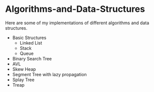 # Algorithms-and-Data-Structures

Here are some of my implementations of different algorithms and data structures.

* Basic Structures
  - Linked List
  - Stack
  - Queue
* Binary Search Tree
* AVL
* Skew Heap
* Segment Tree with lazy propagation
* Splay Tree
* Treap

